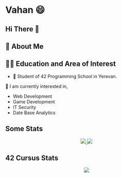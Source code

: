 # Vahan :smile:


## Hi There 👋

## 🚀 About Me

## 👨‍🎓 Education and Area of Interest

- 🌱 Student of 42 Programming School in Yerevan.

🎇 I am currently interested in,

- Web Development
- Game Development
- IT Security
- Date Base Analytics 

## Some Stats

<p align="center">
  <a href="https://github.com/vahanafk">
    <img src="https://github-readme-stats.vercel.app/api?username=vahanafk&count_private=true&show_icons=true&theme=dark">
    <img src="https://github-readme-stats.vercel.app/api/top-langs/?username=vahanafk&show_icons=true&locale=en&layout=compact&theme=dark">
  </a>
</p>

## 42 Cursus Stats

<p align="center">
  <a href="https://profile.intra.42.fr/users/vaghazar">
    <img src="https://badge42.vercel.app/api/v2/cl55aec7l002509mqaztrb0y7/stats?cursusId=21&coalitionId=undefined">
  </a> 
</p>

<!---
vahanafk/vahanafk is a ✨ special ✨ repository because its `README.md` (this file) appears on your GitHub profile.
You can click the Preview link to take a look at your changes.
- 👋 Hi, I’m @Aramxxx8691
- 👀 I’m interested in Programing
- 🌱 I’m currently learning C/C++
- 💞️ I’m looking to collaborate on ...
- 📫 How to reach me ...
--->
